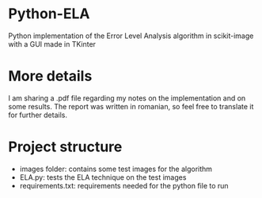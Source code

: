 # Python-ELA
Python implementation of the Error Level Analysis algorithm in scikit-image with a GUI made in TKinter

# More details

I am sharing a .pdf file regarding my notes on the implementation and on some results. The report was written in romanian, so feel free to translate it for further details.

# Project structure

 - images folder: contains some test images for the algorithm
 - ELA.py: tests the ELA technique on the test images 
 - requirements.txt: requirements needed for the python file to run